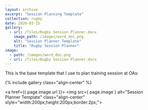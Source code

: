 ```yaml
---
layout: archive
excerpt: "Session Planning Template" 
collection: rugby
date: 2020-03-15
gallery:
  - url: /files/Rugby Session Planner.docx
    image_path: /images/word_doc.png
    alt: "Session Planner Template"
    title: "Rugby Session Planner"
image: 
  - path: /images/word_doc.png
  - url: /files/Rugby Session Planner.docx
---
```


This is the base template that I use to plan training session at OAs:

{% include gallery class="align-center" %}

<a href={{ page.image.url }}>
  <img src={ page.image } alt="Session Planner Template" class="align-center" style="width:200px;height:200px;border:2px;">
</a>

